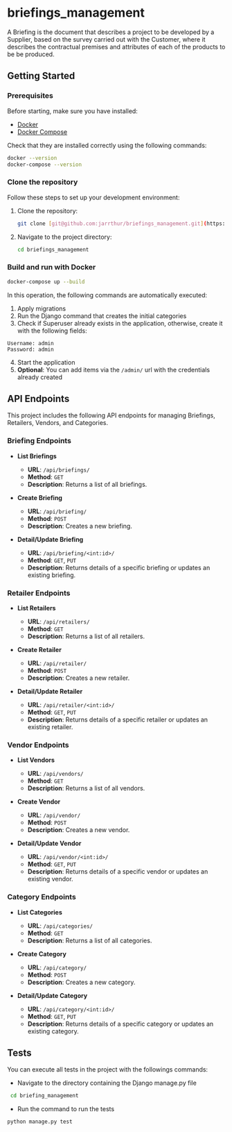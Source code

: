 # briefings_management

A Briefing is the document that describes a project to be
developed by a Supplier, based on the survey carried out with the Customer,
where it describes the contractual premises and attributes of each of the products to be
be produced.

## Getting Started

### Prerequisites

Before starting, make sure you have installed:
- [Docker](https://www.docker.com/)
- [Docker Compose](https://docs.docker.com/compose/install/)

Check that they are installed correctly using the following commands:

```bash
docker --version
docker-compose --version
```

### Clone the repository
Follow these steps to set up your development environment:

1. Clone the repository:
    ```bash
    git clone [git@github.com:jarrthur/briefings_management.git](https://github.com/jarrthur/briefings_management.git)
    ```
2. Navigate to the project directory:
   ```cmd
   cd briefings_management
   ```

### Build and run with Docker
```bash
docker-compose up --build
```
In this operation, the following commands are automatically executed:

1. Apply migrations
2. Run the Django command that creates the initial categories
3. Check if Superuser already exists in the application, otherwise, create it with the following fields:
```
Username: admin
Password: admin
```
4. Start the application
5. **Optional**: You can add items via the `/admin/` url with the credentials already created


## API Endpoints

This project includes the following API endpoints for managing Briefings, Retailers, Vendors, and Categories.

### Briefing Endpoints

- **List Briefings**
  - **URL**: `/api/briefings/`
  - **Method**: `GET`
  - **Description**: Returns a list of all briefings.

- **Create Briefing**
  - **URL**: `/api/briefing/`
  - **Method**: `POST`
  - **Description**: Creates a new briefing.

- **Detail/Update Briefing**
  - **URL**: `/api/briefing/<int:id>/`
  - **Method**: `GET`, `PUT`
  - **Description**: Returns details of a specific briefing or updates an existing briefing.

### Retailer Endpoints

- **List Retailers**
  - **URL**: `/api/retailers/`
  - **Method**: `GET`
  - **Description**: Returns a list of all retailers.

- **Create Retailer**
  - **URL**: `/api/retailer/`
  - **Method**: `POST`
  - **Description**: Creates a new retailer.

- **Detail/Update Retailer**
  - **URL**: `/api/retailer/<int:id>/`
  - **Method**: `GET`, `PUT`
  - **Description**: Returns details of a specific retailer or updates an existing retailer.

### Vendor Endpoints

- **List Vendors**
  - **URL**: `/api/vendors/`
  - **Method**: `GET`
  - **Description**: Returns a list of all vendors.

- **Create Vendor**
  - **URL**: `/api/vendor/`
  - **Method**: `POST`
  - **Description**: Creates a new vendor.

- **Detail/Update Vendor**
  - **URL**: `/api/vendor/<int:id>/`
  - **Method**: `GET`, `PUT`
  - **Description**: Returns details of a specific vendor or updates an existing vendor.

### Category Endpoints

- **List Categories**
  - **URL**: `/api/categories/`
  - **Method**: `GET`
  - **Description**: Returns a list of all categories.

- **Create Category**
  - **URL**: `/api/category/`
  - **Method**: `POST`
  - **Description**: Creates a new category.

- **Detail/Update Category**
  - **URL**: `/api/category/<int:id>/`
  - **Method**: `GET`, `PUT`
  - **Description**: Returns details of a specific category or updates an existing category.

## Tests
You can execute all tests in the project with the followings commands:
 
- Navigate to the directory containing the Django manage.py file
```cmd
 cd briefing_management
```

- Run the command to run the tests
```bash
python manage.py test
```